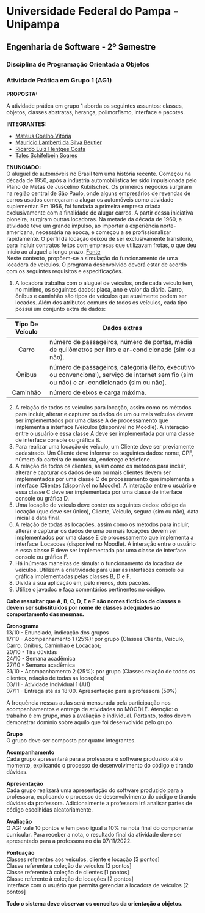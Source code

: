 # Universidade Federal do Pampa - Unipampa
## Engenharia de Software - 2º Semestre

### Disciplina de Programação Orientada a Objetos
### Atividade Prática em Grupo 1 (AG1) 

**PROPOSTA:**

A atividade prática em grupo 1 aborda os seguintes assuntos: classes, objetos, classes abstratas, herança, polimorfismo, interface e pacotes.

**INTEGRANTES:**
* [Mateus Coelho Vitória](https://github.com/M4t3usC0)
* [Mauricio Lamberti da Silva Beutler](https://github.com/Beutler28)  
* [Ricardo Luiz Hentges Costa](https://github.com/ricardolhc)
* [Tales Schifelbein Soares](https://github.com/talessoares) 

**ENUNCIADO:**
<br>
O aluguel de automóveis no Brasil tem uma história recente. Começou na década de 1950, após a indústria automobilística ter sido impulsionada pelo Plano de Metas de Juscelino Kubitschek. Os primeiros negócios surgiram na região central de São Paulo, onde alguns empresários de revendas de carros usados começaram a alugar os automóveis como atividade suplementar. Em 1956, foi fundada a primeira empresa criada exclusivamente com a finalidade de alugar carros. A partir dessa iniciativa pioneira, surgiram outras locadoras. Na metade da década de 1960, a atividade teve um grande impulso, ao importar a experiência norte-americana, necessária na época, e começou a se profissionalizar rapidamente. O perfil da locação deixou de ser exclusivamente transitório, para incluir contratos feitos com empresas que utilizavam frotas, o que deu início ao aluguel a longo prazo. [Fonte](http://www.abla.com.br/beneficios-aos-associados/) <br>
Neste contexto, propõem-se a simulação do funcionamento de uma locadora de veículos. O programa desenvolvido deverá estar de acordo com os seguintes requisitos e especificações.

1. A locadora trabalha com o aluguel de veículos, onde cada veículo tem, no mínimo, os seguintes dados: placa, ano e valor da diária. Carro, ônibus e caminhão são tipos de veículos que atualmente podem ser locados. Além dos atributos comuns de todos os veículos, cada tipo possui um conjunto extra de dados:

| **Tipo De Veículo** | **Dados extras**                                                                                                                              |
|:-------------------:|-----------------------------------------------------------------------------------------------------------------------------------------------|
|        Carro        | número de passageiros, número de portas, média de quilômetros por litro e ar-condicionado (sim ou não).                                       |
|        Ônibus       | número de passageiros, categoria (leito, executivo ou convencional), serviço de internet sem fio (sim ou não) e ar-condicionado (sim ou não). |
|       Caminhão      | número de eixos e carga máxima.                                                                                                               |                                             |

2. A relação de todos os veículos para locação, assim como os métodos para incluir, alterar e capturar os dados de um ou mais veículos devem ser implementados por uma classe A de processamento que implementa a interface IVeiculos (disponível no Moodle). A interação entre o usuário e essa classe A deve ser implementada por uma classe de interface console ou gráfica B.
3. Para realizar uma locação de veículo, um Cliente deve ser previamente cadastrado. Um Cliente deve informar os seguintes dados: nome, CPF, número da carteira de motorista, endereço e telefone.
4. A relação de todos os clientes, assim como os métodos para incluir, alterar e capturar os dados de um ou mais clientes devem ser implementados por uma classe C de processamento que implementa a interface IClientes (disponível no Moodle). A interação entre o usuário e essa classe C deve ser implementada por uma classe de interface console ou gráfica D.
5. Uma locação de veículo deve conter os seguintes dados: código da locação (que deve ser único), Cliente, Veiculo, seguro (sim ou não), data inicial e data final.
6. A relação de todas as locações, assim como os métodos para incluir, alterar e capturar os dados de uma ou mais locações devem ser implementados por uma classe E de processamento que implementa a interface ILocacoes (disponível no Moodle). A interação entre o usuário e essa classe E deve ser implementada por uma classe de interface console ou gráfica F.
7. Há inúmeras maneiras de simular o funcionamento da locadora de veículos. Utilizem a criatividade para usar as interfaces console ou gráfica implementadas pelas classes B, D e F.
8. Divida a sua aplicação em, pelo menos, dois pacotes.
9. Utilize o javadoc e faça comentários pertinentes no código.

**Cabe ressaltar que A, B, C, D, E e F são nomes fictícios de classes e devem ser
substituídos por nome de classes adequados ao comportamento das mesmas.**


**Cronograma**
<br>
13/10 - Enunciado, indicação dos grupos
<br>
17/10 - Acompanhamento 1 (25%): por grupo (Classes Cliente, Veiculo, Carro, Onibus, Caminhao e Locacao);
<br>
20/10 - Tira dúvidas
<br>
24/10 - Semana acadêmica
<br>
27/10 - Semana acadêmica
<br>
31/10 - Acompanhamento 2 (25%): por grupo (Classes relação de todos os clientes, relação de todas as locações)
<br>
03/11 - Atividade Individual 1 (AI1)
<br>
07/11 - Entrega até às 18:00. Apresentação para a professora (50%)

A frequência nessas aulas será mensurada pela participação nos acompanhamentos e entrega de atividades no MOODLE. Atenção: o trabalho é em grupo, mas a avaliação é individual. Portanto, todos devem demonstrar domínio sobre aquilo que foi desenvolvido pelo grupo.

**Grupo**<br>
O grupo deve ser composto por quatro integrantes.

**Acompanhamento**<br>
Cada grupo apresentará para a professora o software produzido até o momento, explicando o processo de desenvolvimento do código e tirando dúvidas.

**Apresentação**<br>
Cada grupo realizará uma apresentação do software produzido para a professora, explicando o processo de desenvolvimento do código e tirando dúvidas da professora. Adicionalmente a professora irá analisar partes de código escolhidas aleatoriamente.

**Avaliação**<br>
O AG1 vale 10 pontos e tem peso igual a 10% na nota final do componente curricular. Para receber a nota, o resultado final da atividade deve ser apresentado para a professora no dia 07/11/2022.

**Pontuação**<br>
Classes referentes aos veículos, cliente e locação [3 pontos]<br>
Classe referente a coleção de veículos [2 pontos]<br>
Classe referente à coleção de clientes [1 pontos]<br>
Classe referente à coleção de locações [2 pontos]<br>
Interface com o usuário que permita gerenciar a locadora de veículos [2 pontos]

**Todo o sistema deve observar os conceitos da orientação a objetos.**